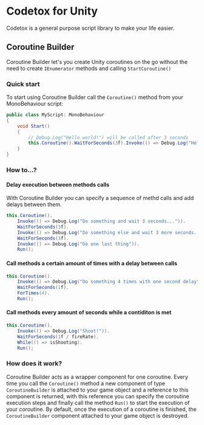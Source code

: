 # Codetox for Unity
Codetox is a general purpose script library to make your life easier.

## Coroutine Builder
Coroutine Builder let's you create Unity coroutines on the go without the need to create ```IEnumerator``` methods and calling ```StartCoroutine()```

### Quick start
To start using Coroutine Builder call the ```Coroutine()``` method from your MonoBehaviour script:
```csharp
public class MyScript: MonoBehaviour 
{
    void Start()
    {
        // Debug.Log("Hello world!") will be called after 3 seconds
        this.Coroutine().WaitForSeconds(3f).Invoke(() => Debug.Log("Hello world!")).Run();
    }
}
```

### How to...?

#### Delay execution between methods calls
With Coroutine Builder you can specify a sequence of methd calls and add delays between them.
```csharp
this.Coroutine().
    Invoke(() => Debug.Log("Do something and wait 3 seconds...")).
    WaitForSeconds(3f).
    Invoke(() => Debug.Log("Do something else and wait 3 more seconds...")).
    WaitForSeconds(3f).
    Invoke(() => Debug.Log("Do one last thing")).
    Run();
```

#### Call methods a certain amount of times with a delay between calls
```csharp
this.Coroutine().
    Invoke(() => Debug.Log("Do something 4 times with one second delay")).
    WaitForSeconds(1f).
    ForTimes(4).
    Run();
```

#### Call methods every amount of seconds while a contiditon is met
```csharp
this.Coroutine().
    Invoke(() => Debug.Log("Shoot!")).
    WaitForSeconds(1f / fireRate).
    While(() => isShooting).
    Run();
```

### How does it work?
Coroutine Builder acts as a wrapper component for one coroutine. Every time you call the ```Coroutine()``` method a new component of type ```CoroutineBuilder``` is attached to your game object and a reference to this component is returned, with this reference you can specify the coroutine execution steps and finally call the method ```Run()``` to start the execution of your coroutine.
By default, once the execution of a coroutine is finished, the ```CoroutineBuilder``` component attached to your game object is destroyed.
